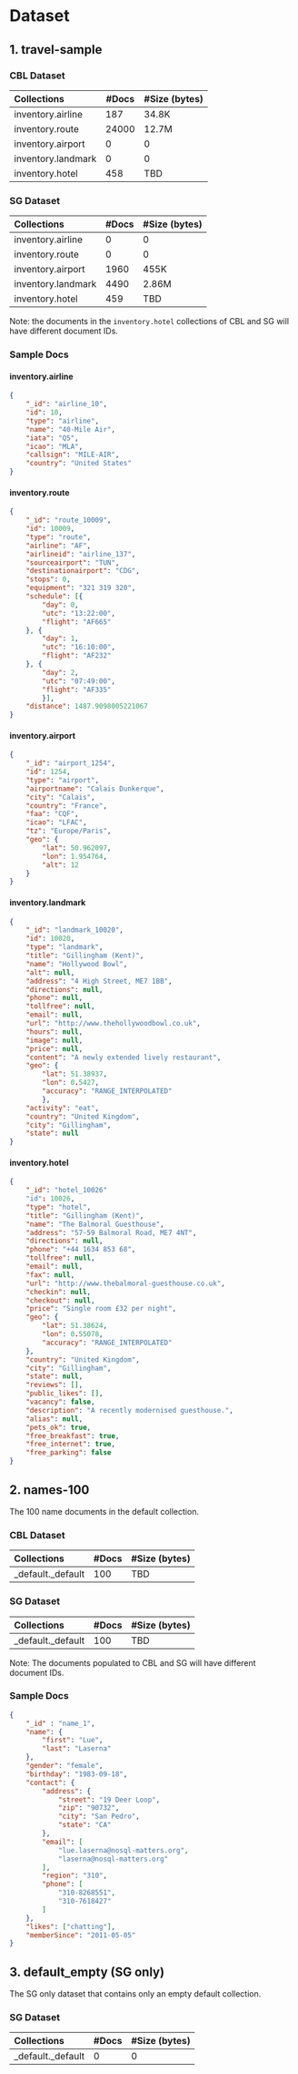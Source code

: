 # Dataset

## 1. travel-sample

### CBL Dataset

| Collections         | #Docs       | #Size (bytes) |
| :------------------ | ----------- | ------------- |
| inventory.airline   | 187         | 34.8K         |
| inventory.route     | 24000       | 12.7M         |
| inventory.airport   | 0           | 0             |
| inventory.landmark  | 0           | 0             |
| inventory.hotel     | 458         | TBD           |

### SG Dataset

| Collections         | #Docs       | #Size (bytes) |
| :------------------ | ----------- | ------------- |
| inventory.airline   | 0           | 0             |
| inventory.route     | 0           | 0             |
| inventory.airport   | 1960        | 455K          |
| inventory.landmark  | 4490        | 2.86M         |
| inventory.hotel     | 459         | TBD           |

Note: the documents in the `inventory.hotel` collections of CBL and SG will have different document IDs.

### Sample Docs

#### inventory.airline

```JSON
{
    "_id": "airline_10",
    "id": 10,
    "type": "airline",
    "name": "40-Mile Air",
    "iata": "Q5",
    "icao": "MLA",
    "callsign": "MILE-AIR",
    "country": "United States"
}
```

#### inventory.route

```JSON
{
    "_id": "route_10009",
    "id": 10009,
    "type": "route",
    "airline": "AF",
    "airlineid": "airline_137",
    "sourceairport": "TUN",
    "destinationairport": "CDG",
    "stops": 0,
    "equipment": "321 319 320",
    "schedule": [{
        "day": 0,
        "utc": "13:22:00",
        "flight": "AF665"
    }, {
        "day": 1,
        "utc": "16:10:00",
        "flight": "AF232"
    }, {
        "day": 2,
        "utc": "07:49:00",
        "flight": "AF335"
        }],
    "distance": 1487.9098005221067
}
```

#### inventory.airport

```JSON
{
    "_id": "airport_1254",
    "id": 1254,
    "type": "airport",
    "airportname": "Calais Dunkerque",
    "city": "Calais",
    "country": "France",
    "faa": "CQF",
    "icao": "LFAC",
    "tz": "Europe/Paris",
    "geo": {
        "lat": 50.962097,
        "lon": 1.954764,
        "alt": 12
    }
}
```

#### inventory.landmark

``` JSON
{
    "_id": "landmark_10020",
    "id": 10020,
    "type": "landmark",
    "title": "Gillingham (Kent)",
    "name": "Hollywood Bowl",
    "alt": null,
    "address": "4 High Street, ME7 1BB",
    "directions": null,
    "phone": null,
    "tollfree": null,
    "email": null,
    "url": "http://www.thehollywoodbowl.co.uk",
    "hours": null,
    "image": null,
    "price": null,
    "content": "A newly extended lively restaurant",
    "geo": {
        "lat": 51.38937,
        "lon": 0.5427,
        "accuracy": "RANGE_INTERPOLATED"
        },
    "activity": "eat",
    "country": "United Kingdom",
    "city": "Gillingham",
    "state": null
}
```

#### inventory.hotel

```JSON
{
    "_id": "hotel_10026"
    "id": 10026,
    "type": "hotel",
    "title": "Gillingham (Kent)",
    "name": "The Balmoral Guesthouse",
    "address": "57-59 Balmoral Road, ME7 4NT",
    "directions": null,
    "phone": "+44 1634 853 68",
    "tollfree": null,
    "email": null,
    "fax": null,
    "url": "http://www.thebalmoral-guesthouse.co.uk",
    "checkin": null,
    "checkout": null,
    "price": "Single room £32 per night",
    "geo": {
        "lat": 51.38624,
        "lon": 0.55078,
        "accuracy": "RANGE_INTERPOLATED"
    },
    "country": "United Kingdom",
    "city": "Gillingham",
    "state": null,
    "reviews": [],
    "public_likes": [],
    "vacancy": false,
    "description": "A recently modernised guesthouse.",
    "alias": null,
    "pets_ok": true,
    "free_breakfast": true,
    "free_internet": true,
    "free_parking": false
}
```

## 2. names-100

The 100 name documents in the default collection.

### CBL Dataset

| Collections         | #Docs       | #Size (bytes) |
| :------------------ | ----------- | ------------- |
| _default._default   | 100         | TBD           |

### SG Dataset

| Collections         | #Docs       | #Size (bytes) |
| :------------------ | ----------- | ------------- |
| _default._default   | 100         | TBD           |

Note: The documents populated to CBL and SG will have different document IDs.

### Sample Docs

```JSON
{
    "_id" : "name_1",
    "name": {
        "first": "Lue",
        "last": "Laserna"
    },
    "gender": "female",
    "birthday": "1983-09-18",
    "contact": {
        "address": {
            "street": "19 Deer Loop",
            "zip": "90732",
            "city": "San Pedro",
            "state": "CA"
        },
        "email": [
            "lue.laserna@nosql-matters.org",
            "laserna@nosql-matters.org"
        ],
        "region": "310",
        "phone": [
            "310-8268551",
            "310-7618427"
        ]
    },
    "likes": ["chatting"],
    "memberSince": "2011-05-05"
}
```

## 3. default_empty (SG only)

The SG only dataset that contains only an empty default collection.

### SG Dataset

| Collections         | #Docs       | #Size (bytes) |
| :------------------ | ----------- | ------------- |
| _default._default   | 0           | 0             |
